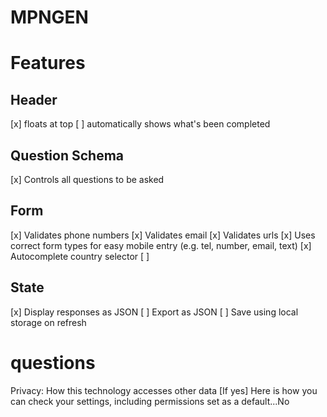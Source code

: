 # MPNGEN



# Features
## Header
[x] floats at top
[ ] automatically shows what's been completed

## Question Schema
[x] Controls all questions to be asked

## Form
[x] Validates phone numbers
[x] Validates email
[x] Validates urls
[x] Uses correct form types for easy mobile entry (e.g. tel, number, email, text)
[x] Autocomplete country selector
[ ]

## State
[x] Display responses as JSON
[ ] Export as JSON
[ ] Save using local storage on refresh


# questions

Privacy: How this technology accesses other data 
[If yes] Here is how you can check your settings,
including permissions set as a default...No

